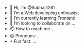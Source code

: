 - 👋 Hi, I’m @Subhajit281
- 👀 I’m a Web developing enthuasist
- 🌱 I’m currently learning Frontend
- 💞️ I’m looking to collaborate on ...
- 📫 How to reach me ...
- 😄 Pronouns: ...
- ⚡ Fun fact: ...

<!---
Subhajit281/Subhajit281 is a ✨ special ✨ repository because its `README.md` (this file) appears on your GitHub profile.
You can click the Preview link to take a look at your changes.
--->
